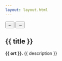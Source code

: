 ```yaml
---
layout: layout.html
---
```

<section class="section-img-posts">
  <div 
    class="container-img-posts scrollable" 
    data-images='{{ images | jsonify }}'>
  </div>
<div class="container-btn">
    <button class="btn btn-left">←</button>
    <button class="btn btn-right">→</button>
</div>
</section>
<div class="pre-title"></div>
<section class="section-text-posts">
    <h1 class="text-subpage title-subpage">{{ title }}</h1>
    <div class="container-text-posts">
        <p class="text-subpage details-text-subpage description-text-subpage">
        <strong>
        {{ ort }}.
        </strong>
        {{ description }}</p>
    </div>
</section> 
<a href="/index.html" class="container-link-landing-page">
<div class="link-landing-page"></div>
<div class="link-landing-page"></div>
<div class="link-landing-page"></div>
</a>
<script src="/assets/js/posts.js"></script>
